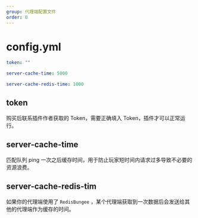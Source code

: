 ```yaml
---
group: 代理端配置文件
order: 0
---
```


# config.yml

```yaml
token: ""

server-cache-time: 5000

server-cache-redis-time: 1000
```

## token
购买后联系插件作者获取的 Token，需要正确填入 Token，插件才可以正常运行。

## server-cache-time
匹配队列 ping 一次之后缓存时间，用于防止玩家短时间内请求过多导致不必要的资源浪费。

## server-cache-redis-tim
如果你的代理端使用了 `RedisBungee` ，某个代理端获取到一次数据后会发送给其他的代理端作为缓存的时间。

